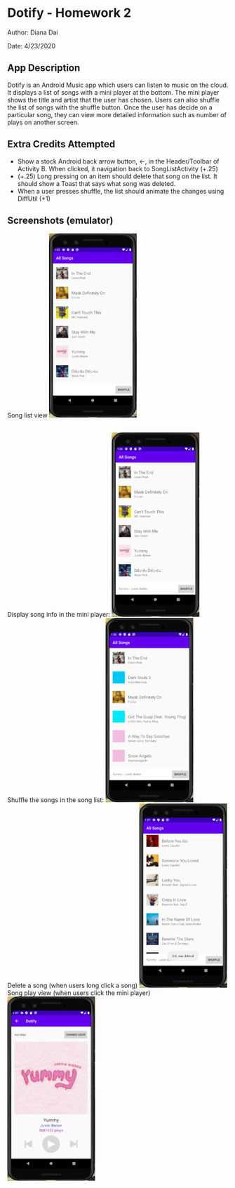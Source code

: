 # Dotify - Homework 2
Author: Diana Dai

Date: 4/23/2020

## App Description
Dotify is an Android Music app which users can listen to music on the cloud. It displays a list of songs with a mini player at the bottom. The mini player shows the title and artist that the user has chosen. Users can also shuffle the list of songs with the shuffle button. Once the user has decide on a particular song, they can view more detailed information such as number of plays on another screen.

## Extra Credits Attempted
- Show a stock Android back arrow button, ←, in the Header/Toolbar of Activity B. When clicked, it navigation back to SongListActivity (+.25)
- (+.25) Long pressing on an item should delete that song on the list. It should show a Toast that says what song was deleted.
- When a user presses shuffle, the list should animate the changes using DiffUtil (+1)

## Screenshots (emulator)
Song list view
<img src="./screenshots/hw2-firstActivity.png" alt="song list activity" width="200" height="420" />

<br/>
Display song info in the mini player:
<img src="./screenshots/hw2-miniPlayerDisplay.png" alt="mini plyaer display preview" width="200" height="420" />

<br/>
Shuffle the songs in the song list:
<img src="./screenshots/hw2-shuffle.png" alt="shuffle preview" width="200" height="420" />

<br/>
Delete a song (when users long click a song)
<img src="./screenshots/hw2-deleteSong.png" alt="delete Song preview" width="200" height="420" />

<br/>
Song play view (when users click the mini player)
<img src="./screenshots/hw2-secondActivity.png" alt="activity B preview" width="200" height="420" />
